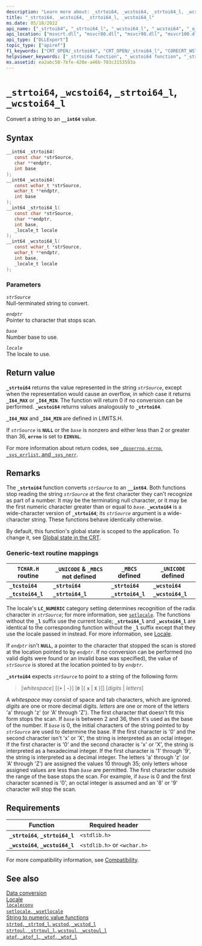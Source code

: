 ```yaml
---
description: "Learn more about: _strtoi64, _wcstoi64, _strtoi64_l, _wcstoi64_l"
title: "_strtoi64, _wcstoi64, _strtoi64_l, _wcstoi64_l"
ms.date: 05/18/2022
api_name: ["_strtoi64", "_strtoi64_l", "_wcstoi64_l", "_wcstoi64", "_o__strtoi64", "_o__strtoi64_l", "_o__wcstoi64", "_o__wcstoi64_l"]
api_location: ["msvcrt.dll", "msvcr80.dll", "msvcr90.dll", "msvcr100.dll", "msvcr100_clr0400.dll", "msvcr110.dll", "msvcr110_clr0400.dll", "msvcr120.dll", "msvcr120_clr0400.dll", "ucrtbase.dll", "api-ms-win-crt-convert-l1-1-0.dll", "api-ms-win-crt-private-l1-1-0.dll"]
api_type: ["DLLExport"]
topic_type: ["apiref"]
f1_keywords: ["CRT_OPEN/_strtoi64", "CRT_OPEN/_stroi64_l", "CORECRT_WSTDLIB/_wcstoi64", "CORECRT_WSTDLIB/_wcstoi64_l", "TCHAR/_tcstoi64", "TCHAR/_tcstoi64_l", "_strtoi64", "_stroi64_l", "_wcstoi64", "_wcstoi64_l", "_tcstoi64", "_tcstoi64_l", "strtoi64", "strtoi64_l", "wcstoi64", "wcstoi64_l"]
helpviewer_keywords: ["_strtoi64 function", "_wcstoi64 function", "_strtoi64_l function", "string conversion, to integers", "_wcstoi64_l function", "strtoi64_l function", "wcstoi64 function", "strtoi64 function", "wcstoi64_l function"]
ms.assetid: ea2abc50-7bfe-420e-a46b-703c3153593a
---
```

# `_strtoi64`, `_wcstoi64`, `_strtoi64_l`, `_wcstoi64_l`

Convert a string to an **`__int64`** value.

## Syntax

```C
__int64 _strtoi64(
   const char *strSource,
   char **endptr,
   int base
);
__int64 _wcstoi64(
   const wchar_t *strSource,
   wchar_t **endptr,
   int base
);
__int64 _strtoi64_l(
   const char *strSource,
   char **endptr,
   int base,
   _locale_t locale
);
__int64 _wcstoi64_l(
   const wchar_t *strSource,
   wchar_t **endptr,
   int base,
   _locale_t locale
);
```

### Parameters

*`strSource`*\
Null-terminated string to convert.

*`endptr`*\
Pointer to character that stops scan.

*`base`*\
Number base to use.

*`locale`*\
The locale to use.

## Return value

**`_strtoi64`** returns the value represented in the string *`strSource`*, except when the representation would cause an overflow, in which case it returns **`_I64_MAX`** or **`_I64_MIN`**. The function will return 0 if no conversion can be performed. **`_wcstoi64`** returns values analogously to **`_strtoi64`**.

**`_I64_MAX`** and **`_I64_MIN`** are defined in LIMITS.H.

If *`strSource`* is **`NULL`** or the *`base`* is nonzero and either less than 2 or greater than 36, **`errno`** is set to **`EINVAL`**.

For more information about return codes, see [`_doserrno`, `errno`, `_sys_errlist`, and `_sys_nerr`](../errno-doserrno-sys-errlist-and-sys-nerr.md).

## Remarks

The **`_strtoi64`** function converts *`strSource`* to an **`__int64`**. Both functions stop reading the string *`strSource`* at the first character they can't recognize as part of a number. It may be the terminating null character, or it may be the first numeric character greater than or equal to *`base`*. **`_wcstoi64`** is a wide-character version of **`_strtoi64`**; its *`strSource`* argument is a wide-character string. These functions behave identically otherwise.

By default, this function's global state is scoped to the application. To change it, see [Global state in the CRT](../global-state.md).

### Generic-text routine mappings

|`TCHAR.H` routine|`_UNICODE` & `_MBCS` not defined|`_MBCS` defined|`_UNICODE` defined|
|---------------------|------------------------------------|--------------------|-----------------------|
|**`_tcstoi64`**|**`_strtoi64`**|**`_strtoi64`**|**`_wcstoi64`**|
|**`_tcstoi64_l`**|**`_strtoi64_l`**|**`_strtoi64_l`**|**`_wcstoi64_l`**|

The locale's **`LC_NUMERIC`** category setting determines recognition of the radix character in *`strSource`*; for more information, see [`setlocale`](setlocale-wsetlocale.md). The functions without the **`_l`** suffix use the current locale; **`_strtoi64_l`** and **`_wcstoi64_l`** are identical to the corresponding function without the **`_l`** suffix except that they use the locale passed in instead. For more information, see [Locale](../locale.md).

If *`endptr`* isn't **`NULL`**, a pointer to the character that stopped the scan is stored at the location pointed to by *`endptr`*. If no conversion can be performed (no valid digits were found or an invalid base was specified), the value of *`strSource`* is stored at the location pointed to by *`endptr`*.

**`_strtoi64`** expects *`strSource`* to point to a string of the following form:

> [*whitespace*] [{**`+`** \| **`-`**}] [**`0`** [{ **`x`** \| **`X`** }]] [*digits* \| *letters*]

A *whitespace* may consist of space and tab characters, which are ignored. *digits* are one or more decimal digits. *letters* are one or more of the letters 'a' through 'z' (or 'A' through 'Z'). The first character that doesn't fit this form stops the scan. If *`base`* is between 2 and 36, then it's used as the base of the number. If *`base`* is 0, the initial characters of the string pointed to by *`strSource`* are used to determine the base. If the first character is '0' and the second character isn't 'x' or 'X', the string is interpreted as an octal integer. If the first character is '0' and the second character is 'x' or 'X', the string is interpreted as a hexadecimal integer. If the first character is '1' through '9', the string is interpreted as a decimal integer. The letters 'a' through 'z' (or 'A' through 'Z') are assigned the values 10 through 35; only letters whose assigned values are less than *`base`* are permitted. The first character outside the range of the base stops the scan. For example, if *`base`* is 0 and the first character scanned is '0', an octal integer is assumed and an '8' or '9' character will stop the scan.

## Requirements

| Function | Required header |
|--|--|
| **`_strtoi64`**, **`_strtoi64_l`** | `<stdlib.h>` |
| **`_wcstoi64`**, **`_wcstoi64_l`** | `<stdlib.h>` or `<wchar.h>` |

For more compatibility information, see [Compatibility](../compatibility.md).

## See also

[Data conversion](../data-conversion.md)\
[Locale](../locale.md)\
[`localeconv`](localeconv.md)\
[`setlocale`, `_wsetlocale`](setlocale-wsetlocale.md)\
[String to numeric value functions](../string-to-numeric-value-functions.md)\
[`strtod`, `_strtod_l`, `wcstod`, `_wcstod_l`](strtod-strtod-l-wcstod-wcstod-l.md)\
[`strtoul`, `_strtoul_l`, `wcstoul`, `_wcstoul_l`](strtoul-strtoul-l-wcstoul-wcstoul-l.md)\
[`atof`, `_atof_l`, `_wtof`, `_wtof_l`](atof-atof-l-wtof-wtof-l.md)
